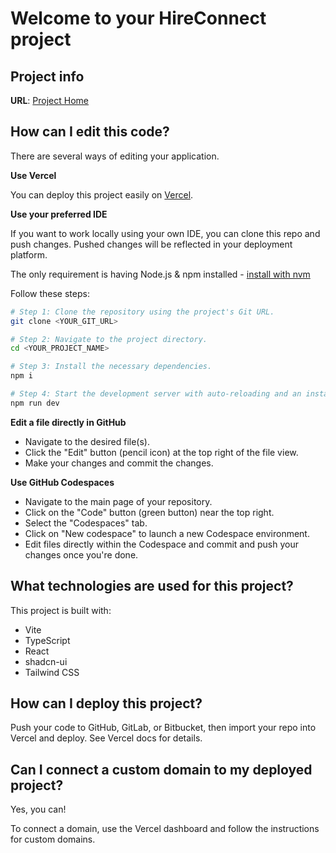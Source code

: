 # Welcome to your HireConnect project

## Project info

**URL**: [Project Home](https://vercel.com/)

## How can I edit this code?

There are several ways of editing your application.

**Use Vercel**

You can deploy this project easily on [Vercel](https://vercel.com/).

**Use your preferred IDE**

If you want to work locally using your own IDE, you can clone this repo and push changes. Pushed changes will be reflected in your deployment platform.

The only requirement is having Node.js & npm installed - [install with nvm](https://github.com/nvm-sh/nvm#installing-and-updating)

Follow these steps:

```sh
# Step 1: Clone the repository using the project's Git URL.
git clone <YOUR_GIT_URL>

# Step 2: Navigate to the project directory.
cd <YOUR_PROJECT_NAME>

# Step 3: Install the necessary dependencies.
npm i

# Step 4: Start the development server with auto-reloading and an instant preview.
npm run dev
```

**Edit a file directly in GitHub**

- Navigate to the desired file(s).
- Click the "Edit" button (pencil icon) at the top right of the file view.
- Make your changes and commit the changes.

**Use GitHub Codespaces**

- Navigate to the main page of your repository.
- Click on the "Code" button (green button) near the top right.
- Select the "Codespaces" tab.
- Click on "New codespace" to launch a new Codespace environment.
- Edit files directly within the Codespace and commit and push your changes once you're done.

## What technologies are used for this project?

This project is built with:

- Vite
- TypeScript
- React
- shadcn-ui
- Tailwind CSS

## How can I deploy this project?

Push your code to GitHub, GitLab, or Bitbucket, then import your repo into Vercel and deploy. See Vercel docs for details.

## Can I connect a custom domain to my deployed project?

Yes, you can!

To connect a domain, use the Vercel dashboard and follow the instructions for custom domains.
